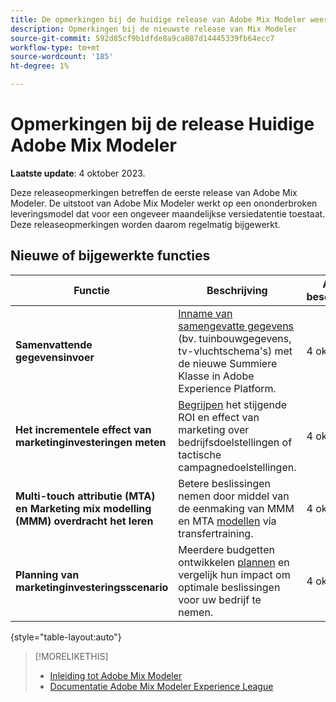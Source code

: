 ```yaml
---
title: De opmerkingen bij de huidige release van Adobe Mix Modeler weergeven
description: Opmerkingen bij de nieuwste release van Mix Modeler
source-git-commit: 592d85cf9b1dfde8a9ca087d14445339fb64ecc7
workflow-type: tm+mt
source-wordcount: '185'
ht-degree: 1%

---
```


# Opmerkingen bij de release Huidige Adobe Mix Modeler

**Laatste update**: 4 oktober 2023.

Deze releaseopmerkingen betreffen de eerste release van Adobe Mix Modeler. De uitstoot van Adobe Mix Modeler werkt op een ononderbroken leveringsmodel dat voor een ongeveer maandelijkse versiedatentie toestaat. Deze releaseopmerkingen worden daarom regelmatig bijgewerkt.


## Nieuwe of bijgewerkte functies

| Functie | Beschrijving | Algemene beschikbaarheid |
|---|---|---|
| **Samenvattende gegevensinvoer** | [Inname van samengevatte gegevens](../ingest-data/overview.md) (bv. tuinbouwgegevens, tv-vluchtschema&#39;s) met de nieuwe Summiere Klasse in Adobe Experience Platform. | 4 oktober 2023 |
| **Het incrementele effect van marketinginvesteringen meten** | [Begrijpen](../dashboard/overview.md) het stijgende ROI en effect van marketing over bedrijfsdoelstellingen of tactische campagnedoelstellingen. | 4 oktober 2023 |
| **Multi-touch attributie (MTA) en Marketing mix modelling (MMM) overdracht het leren** | Betere beslissingen nemen door middel van de eenmaking van MMM en MTA [modellen](../models/overview.md) via transfertraining. | 4 oktober 2023 |
| **Planning van marketinginvesteringsscenario** | Meerdere budgetten ontwikkelen [plannen](../plans/overview.md) en vergelijk hun impact om optimale beslissingen voor uw bedrijf te nemen. | 4 oktober 2023 |

{style="table-layout:auto"}


>[!MORELIKETHIS]
>
>* [Inleiding tot Adobe Mix Modeler](https://business.adobe.com/products/experience-platform/planning-and-measurement.html)
>* [Documentatie Adobe Mix Modeler Experience League](https://experienceleague.adobe.com/docs/mix-modeler.html?lang=en)



